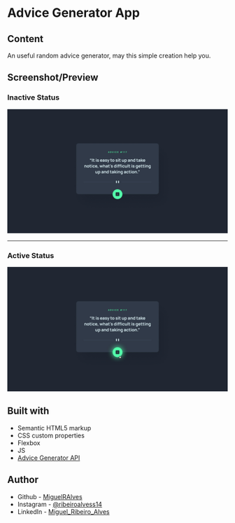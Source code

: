 # Advice Generator App


## Content

 An useful random advice generator, may this simple creation help you.


## Screenshot/Preview

### Inactive Status
<img src="./src/design/desktop-design.jpg">

---

### Active Status

<img src="./src/design/active-states.jpg">



## Built with

- Semantic HTML5 markup
- CSS custom properties
- Flexbox
- JS
- [Advice Generator API](https://api.adviceslip.com/#endpoint-random)



## Author

- Github - [MiguelRAlves](https://www.github.com/miguelralves/)
- Instagram - [@ribeiroalvess14](https://www.instagram.com/ribeiroalvess14)
- LinkedIn - [Miguel_Ribeiro_Alves](https://www.linkedin.com/in/miguel-ribeiro-alves-544879280)